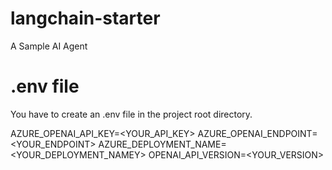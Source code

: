 # langchain-starter
A Sample AI Agent

# .env file

You have to create an .env file in the project root directory.

AZURE_OPENAI_API_KEY=<YOUR_API_KEY>
AZURE_OPENAI_ENDPOINT=<YOUR_ENDPOINT>
AZURE_DEPLOYMENT_NAME=<YOUR_DEPLOYMENT_NAMEY>
OPENAI_API_VERSION=<YOUR_VERSION>
